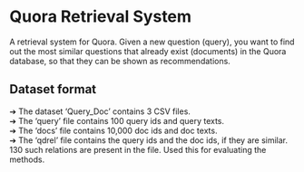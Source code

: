 # Quora Retrieval System

A retrieval system for Quora. Given a new question (query), you want to find out the most similar questions that already exist (documents) in the Quora database, so that they can be shown as recommendations.

## Dataset format
➔ The dataset ‘Query_Doc’ contains 3 CSV files.\
➔ The ‘query’ file contains 100 query ids and query texts.\
➔ The ‘docs’ file contains 10,000 doc ids and doc texts.\
➔ The ‘qdrel’ file contains the query ids and the doc ids, if they are similar. 130 such relations are present in the file. Used this for evaluating the methods.

